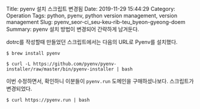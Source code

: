 Title: pyenv 설치 스크립트 변경됨
Date: 2019-11-29 15:44:29
Category: Operation
Tags: python, pyenv, python version management, version management
Slug: pyenv_seor-ci_seu-keu-rib-teu_byeon-gyeong-doem
Summary: pyenv 설치 방법이 변경되어 간략하게 남겨둔다.

dotrc를 작성할때 만들었던 스크립트에서는 다음의 URL로 Pyenv를 설치했다.

```shell
$ brew install pyenv

$ curl -L https://github.com/pyenv/pyenv-installer/raw/master/bin/pyenv-installer | bash
```

이번 수정하면서, 확인하니 이분들이 `pyenv.run` 도메인을 구매하셨나보다. 스크립트가 변경되었다.

```shell
$ curl https://pyenv.run | bash
```

